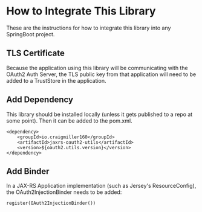 # How to Integrate This Library

These are the instructions for how to integrate this library into any SpringBoot project.

## TLS Certificate

Because the application using this library will be communicating with the OAuth2 Auth Server, the TLS public key from that application will need to be added to a TrustStore in the application.

## Add Dependency

This library should be installed locally (unless it gets published to a repo at some point). Then it can be added to the pom.xml.

```
<dependency>
    <groupId>io.craigmiller160</groupId>
    <artifactId>jaxrs-oauth2-utils</artifactId>
    <version>${oauth2.utils.version}</version>
</dependency>
```

## Add Binder

In a JAX-RS Application implementation (such as Jersey's ResourceConfig), the OAuth2InjectionBinder needs to be added:

```
register(OAuth2InjectionBinder())
```